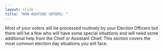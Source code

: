 ```yaml
---
layout: slide
title: "NON-ROUTINE VOTERS: "
---
```


Most of your voters will be processed routinely by your Election Officers but there will be a few who will have some special situations and will need some additional help from the Chief or Assistant Chief. This section covers the most common election day situations you will face.
